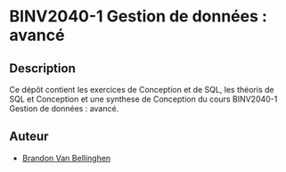 # BINV2040-1 Gestion de données : avancé
## Description
Ce dépôt contient les exercices de Conception et de SQL, les théoris de SQL et Conception et une synthese de Conception du cours BINV2040-1 Gestion de données : avancé.
## Auteur
- [Brandon Van Bellinghen](https://github.com/BrandonVB11/)
